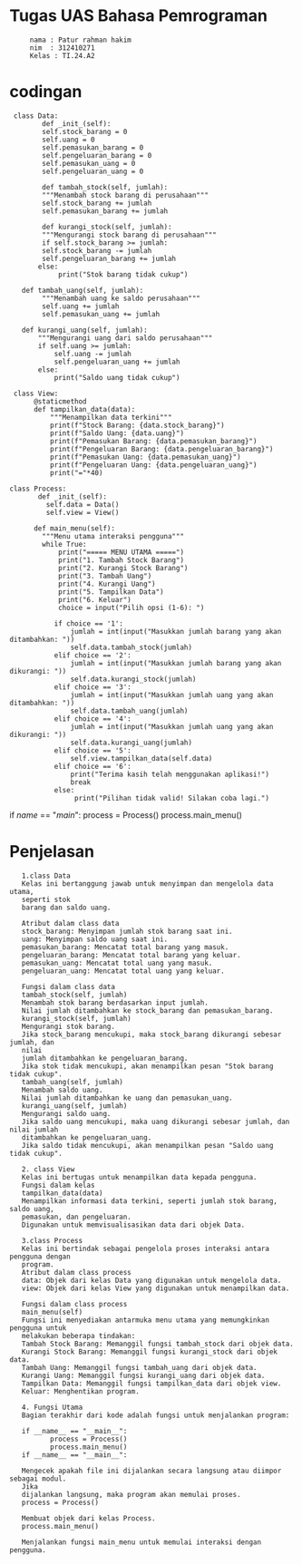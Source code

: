 # Tugas UAS Bahasa Pemrograman
         nama : Patur rahman hakim
         nim  : 312410271
         Kelas : TI.24.A2
# codingan
     class Data:
            def _init_(self):
            self.stock_barang = 0 
            self.uang = 0  
            self.pemasukan_barang = 0
            self.pengeluaran_barang = 0
            self.pemasukan_uang = 0
            self.pengeluaran_uang = 0

            def tambah_stock(self, jumlah):
            """Menambah stock barang di perusahaan"""
            self.stock_barang += jumlah
            self.pemasukan_barang += jumlah

            def kurangi_stock(self, jumlah):
            """Mengurangi stock barang di perusahaan"""
            if self.stock_barang >= jumlah:
            self.stock_barang -= jumlah
            self.pengeluaran_barang += jumlah
           else:
                print("Stok barang tidak cukup")

       def tambah_uang(self, jumlah):
            """Menambah uang ke saldo perusahaan"""
            self.uang += jumlah
            self.pemasukan_uang += jumlah

       def kurangi_uang(self, jumlah):
           """Mengurangi uang dari saldo perusahaan"""
           if self.uang >= jumlah:
               self.uang -= jumlah
               self.pengeluaran_uang += jumlah
           else:
               print("Saldo uang tidak cukup")

     class View:
          @staticmethod
          def tampilkan_data(data):
              """Menampilkan data terkini"""
              print(f"Stock Barang: {data.stock_barang}")
              print(f"Saldo Uang: {data.uang}")
              print(f"Pemasukan Barang: {data.pemasukan_barang}")
              print(f"Pengeluaran Barang: {data.pengeluaran_barang}")
              print(f"Pemasukan Uang: {data.pemasukan_uang}")
              print(f"Pengeluaran Uang: {data.pengeluaran_uang}")
              print("="*40)

    class Process:
           def _init_(self):
             self.data = Data()
             self.view = View()

          def main_menu(self):
            """Menu utama interaksi pengguna"""
            while True:
                print("===== MENU UTAMA =====")
                print("1. Tambah Stock Barang")
                print("2. Kurangi Stock Barang")
                print("3. Tambah Uang")
                print("4. Kurangi Uang")
                print("5. Tampilkan Data")
                print("6. Keluar")
                choice = input("Pilih opsi (1-6): ")

               if choice == '1':
                   jumlah = int(input("Masukkan jumlah barang yang akan ditambahkan: "))
                   self.data.tambah_stock(jumlah)
               elif choice == '2':
                   jumlah = int(input("Masukkan jumlah barang yang akan dikurangi: "))
                   self.data.kurangi_stock(jumlah)
               elif choice == '3':
                   jumlah = int(input("Masukkan jumlah uang yang akan ditambahkan: "))
                   self.data.tambah_uang(jumlah)
               elif choice == '4':
                   jumlah = int(input("Masukkan jumlah uang yang akan dikurangi: "))
                   self.data.kurangi_uang(jumlah)
               elif choice == '5':
                   self.view.tampilkan_data(self.data)
               elif choice == '6':
                   print("Terima kasih telah menggunakan aplikasi!")
                   break
               else:
                    print("Pilihan tidak valid! Silakan coba lagi.")

   if _name_ == "_main_":
       process = Process()
       process.main_menu()
# Penjelasan
       1.class Data
       Kelas ini bertanggung jawab untuk menyimpan dan mengelola data utama, 
       seperti stok 
       barang dan saldo uang.

       Atribut dalam class data
       stock_barang: Menyimpan jumlah stok barang saat ini.
       uang: Menyimpan saldo uang saat ini.
       pemasukan_barang: Mencatat total barang yang masuk.
       pengeluaran_barang: Mencatat total barang yang keluar.
       pemasukan_uang: Mencatat total uang yang masuk.
       pengeluaran_uang: Mencatat total uang yang keluar.

       Fungsi dalam class data
       tambah_stock(self, jumlah)
       Menambah stok barang berdasarkan input jumlah.
       Nilai jumlah ditambahkan ke stock_barang dan pemasukan_barang.
       kurangi_stock(self, jumlah)
       Mengurangi stok barang.
       Jika stock_barang mencukupi, maka stock_barang dikurangi sebesar jumlah, dan 
       nilai 
       jumlah ditambahkan ke pengeluaran_barang.
       Jika stok tidak mencukupi, akan menampilkan pesan "Stok barang tidak cukup".
       tambah_uang(self, jumlah)
       Menambah saldo uang.
       Nilai jumlah ditambahkan ke uang dan pemasukan_uang.
       kurangi_uang(self, jumlah)
       Mengurangi saldo uang.
       Jika saldo uang mencukupi, maka uang dikurangi sebesar jumlah, dan nilai jumlah 
       ditambahkan ke pengeluaran_uang.
       Jika saldo tidak mencukupi, akan menampilkan pesan "Saldo uang tidak cukup".

       2. class View
       Kelas ini bertugas untuk menampilkan data kepada pengguna.
       Fungsi dalam kelas
       tampilkan_data(data)
       Menampilkan informasi data terkini, seperti jumlah stok barang, saldo uang, 
       pemasukan, dan pengeluaran.
       Digunakan untuk memvisualisasikan data dari objek Data.

       3.class Process
       Kelas ini bertindak sebagai pengelola proses interaksi antara pengguna dengan 
       program.
       Atribut dalam class process
       data: Objek dari kelas Data yang digunakan untuk mengelola data.
       view: Objek dari kelas View yang digunakan untuk menampilkan data.

       Fungsi dalam class process
       main_menu(self)
       Fungsi ini menyediakan antarmuka menu utama yang memungkinkan pengguna untuk 
       melakukan beberapa tindakan:
       Tambah Stock Barang: Memanggil fungsi tambah_stock dari objek data.
       Kurangi Stock Barang: Memanggil fungsi kurangi_stock dari objek data.
       Tambah Uang: Memanggil fungsi tambah_uang dari objek data.
       Kurangi Uang: Memanggil fungsi kurangi_uang dari objek data.
       Tampilkan Data: Memanggil fungsi tampilkan_data dari objek view.
       Keluar: Menghentikan program.

       4. Fungsi Utama
       Bagian terakhir dari kode adalah fungsi untuk menjalankan program:

       if __name__ == "__main__":
              process = Process()
              process.main_menu()
       if __name__ == "__main__":

       Mengecek apakah file ini dijalankan secara langsung atau diimpor sebagai modul. 
       Jika 
       dijalankan langsung, maka program akan memulai proses.
       process = Process()

       Membuat objek dari kelas Process.
       process.main_menu()

       Menjalankan fungsi main_menu untuk memulai interaksi dengan pengguna.
